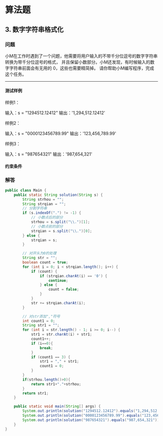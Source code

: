 # 算法题

## 3. 数字字符串格式化

### 问题

小M在工作时遇到了一个问题，他需要将用户输入的不带千分位逗号的数字字符串转换为带千分位逗号的格式，
并且保留小数部分。小M还发现，有时候输入的数字字符串前面会有无用的 0，这些也需要精简掉。
请你帮助小M编写程序，完成这个任务。

------

#### 测试样例

样例1：

输入：s = "1294512.12412"
输出：'1,294,512.12412'

样例2：

输入：s = "0000123456789.99"
输出：'123,456,789.99'

样例3：

输入：s = "987654321"
输出：'987,654,321'


#### 约束条件

### 解答

```java
public class Main {
    public static String solution(String s) {
        String strhou = "";
        String strqian = "";
        // 分割字符串
        if (s.indexOf(".") != -1) {
            // 小数点后的部分
            strhou = s.split("\\.")[1];
            // 小数点前的部分
            strqian = s.split("\\.")[0];
        } else {
            strqian = s;
        }

        // 对开头为0的处理
        String str = "";
        boolean count = true;
        for (int i = 0; i < strqian.length(); i++) {
            if (count) {
                if (strqian.charAt(i) == '0') {
                    continue;
                } else {
                    count = false;
                }
            }
            str += strqian.charAt(i);
        }

        // 对str添加","符号
        int count1 = 0;
        String str1 = "";
        for (int i = str.length() - 1; i >= 0; i--) {
            str1 = str.charAt(i) + str1;
            count1++;
            if (i==0){
                break;
            }
            if (count1 == 3) {
                str1 = "," + str1;
                count1 = 0;
            }
        }
        if(strhou.length()>0){
            return str1+"."+strhou;
        }
        return str1;
    }

    public static void main(String[] args) {
        System.out.println(solution("1294512.12412").equals("1,294,512.12412"));
        System.out.println(solution("0000123456789.99").equals("123,456,789.99"));
        System.out.println(solution("987654321").equals("987,654,321"));
    }
}
```

